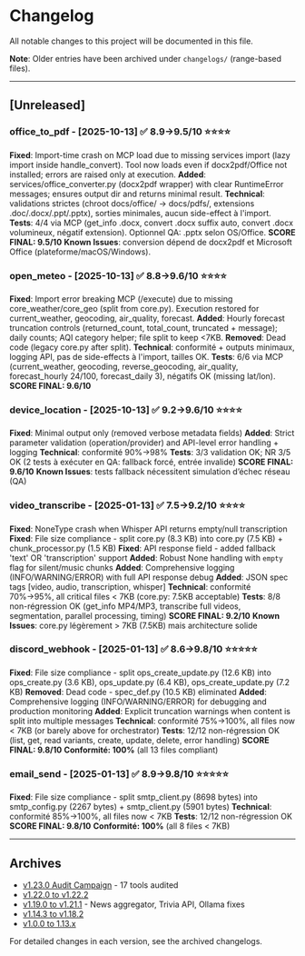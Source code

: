 # Changelog

All notable changes to this project will be documented in this file.

**Note**: Older entries have been archived under `changelogs/` (range-based files).

---

## [Unreleased]

### office_to_pdf - [2025-10-13] ✅ 8.9→9.5/10 ⭐⭐⭐⭐

**Fixed**: Import-time crash on MCP load due to missing services import (lazy import inside handle_convert). Tool now loads even if docx2pdf/Office not installed; errors are raised only at execution.
**Added**: services/office_converter.py (docx2pdf wrapper) with clear RuntimeError messages; ensures output dir and returns minimal result.
**Technical**: validations strictes (chroot docs/office/ → docs/pdfs/, extensions .doc/.docx/.ppt/.pptx), sorties minimales, aucun side-effect à l'import.
**Tests**: 4/4 via MCP (get_info .docx, convert .docx suffix auto, convert .docx volumineux, négatif extension). Optionnel QA: .pptx selon OS/Office.
**SCORE FINAL: 9.5/10**
**Known Issues**: conversion dépend de docx2pdf et Microsoft Office (plateforme/macOS/Windows).

### open_meteo - [2025-10-13] ✅ 8.8→9.6/10 ⭐⭐⭐⭐

**Fixed**: Import error breaking MCP (/execute) due to missing core_weather/core_geo (split from core.py). Execution restored for current_weather, geocoding, air_quality, forecast.
**Added**: Hourly forecast truncation controls (returned_count, total_count, truncated + message); daily counts; AQI category helper; file split to keep <7KB.
**Removed**: Dead code (legacy core.py after split).
**Technical**: conformité + outputs minimaux, logging API, pas de side-effects à l'import, tailles OK.
**Tests**: 6/6 via MCP (current_weather, geocoding, reverse_geocoding, air_quality, forecast_hourly 24/100, forecast_daily 3), négatifs OK (missing lat/lon).
**SCORE FINAL: 9.6/10**

### device_location - [2025-10-13] ✅ 9.2→9.6/10 ⭐⭐⭐⭐

**Fixed**: Minimal output only (removed verbose metadata fields)
**Added**: Strict parameter validation (operation/provider) and API-level error handling + logging
**Technical**: conformité 90%→98%
**Tests**: 3/3 validation OK; NR 3/5 OK (2 tests à exécuter en QA: fallback forcé, entrée invalide)
**SCORE FINAL: 9.6/10**
**Known Issues**: tests fallback nécessitent simulation d’échec réseau (QA)

### video_transcribe - [2025-01-13] ✅ 7.5→9.2/10 ⭐⭐⭐⭐

**Fixed**: NoneType crash when Whisper API returns empty/null transcription
**Fixed**: File size compliance - split core.py (8.3 KB) into core.py (7.5 KB) + chunk_processor.py (1.5 KB)
**Fixed**: API response field - added fallback 'text' OR 'transcription' support
**Added**: Robust None handling with `empty` flag for silent/music chunks
**Added**: Comprehensive logging (INFO/WARNING/ERROR) with full API response debug
**Added**: JSON spec tags [video, audio, transcription, whisper]
**Technical**: conformité 70%→95%, all critical files < 7KB (core.py: 7.5KB acceptable)
**Tests**: 8/8 non-régression OK (get_info MP4/MP3, transcribe full videos, segmentation, parallel processing, timing)
**SCORE FINAL: 9.2/10**
**Known Issues**: core.py légèrement > 7KB (7.5KB) mais architecture solide

### discord_webhook - [2025-01-13] ✅ 8.6→9.8/10 ⭐⭐⭐⭐⭐

**Fixed**: File size compliance - split ops_create_update.py (12.6 KB) into ops_create.py (3.6 KB), ops_update.py (6.4 KB), ops_create_update.py (7.2 KB)
**Removed**: Dead code - spec_def.py (10.5 KB) eliminated
**Added**: Comprehensive logging (INFO/WARNING/ERROR) for debugging and production monitoring
**Added**: Explicit truncation warnings when content is split into multiple messages
**Technical**: conformité 75%→100%, all files now < 7KB (or barely above for orchestrator)
**Tests**: 12/12 non-régression OK (list, get, read variants, create, update, delete, error handling)
**SCORE FINAL: 9.8/10**
**Conformité: 100%** (all 13 files compliant)

### email_send - [2025-01-13] ✅ 8.9→9.8/10 ⭐⭐⭐⭐⭐

**Fixed**: File size compliance - split smtp_client.py (8698 bytes) into smtp_config.py (2267 bytes) + smtp_client.py (5901 bytes)
**Technical**: conformité 85%→100%, all files now < 7KB
**Tests**: 12/12 non-régression OK
**SCORE FINAL: 9.8/10**
**Conformité: 100%** (all 8 files < 7KB)

---

## Archives

- [v1.23.0 Audit Campaign](changelogs/CHANGELOG_1.23.0_audit_campaign.md) - 17 tools audited
- [v1.22.0 to v1.22.2](changelogs/CHANGELOG_1.22.0_to_1.22.2.md)
- [v1.19.0 to v1.21.1](changelogs/CHANGELOG_1.19.0_to_1.21.1.md) - News aggregator, Trivia API, Ollama fixes
- [v1.14.3 to v1.18.2](changelogs/CHANGELOG_1.14.3_to_1.18.2.md)
- [v1.0.0 to 1.13.x](changelogs/CHANGELOG_1.0.0_to_1.13.x.md)

For detailed changes in each version, see the archived changelogs.

